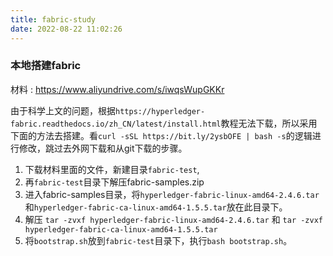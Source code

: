 ```yaml
---
title: fabric-study
date: 2022-08-22 11:02:26
---
```


<!--more-->

### 本地搭建fabric

材料 :  https://www.aliyundrive.com/s/iwqsWupGKKr

由于科学上文的问题，根据`https://hyperledger-fabric.readthedocs.io/zh_CN/latest/install.html`教程无法下载，所以采用下面的方法去搭建。看`curl -sSL https://bit.ly/2ysbOFE | bash -s`的逻辑进行修改，跳过去外网下载和从git下载的步骤。

1. 下载材料里面的文件，新建目录`fabric-test`,
2. 再`fabric-test`目录下解压fabric-samples.zip
3. 进入fabric-samples目录，将`hyperledger-fabric-linux-amd64-2.4.6.tar`和`hyperledger-fabric-ca-linux-amd64-1.5.5.tar`放在此目录下。
4. 解压 `tar -zvxf hyperledger-fabric-linux-amd64-2.4.6.tar` 和 `tar -zvxf hyperledger-fabric-ca-linux-amd64-1.5.5.tar `
5. 将`bootstrap.sh`放到`fabric-test`目录下，执行`bash bootstrap.sh`。

